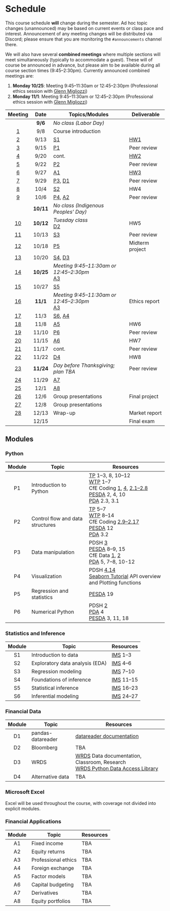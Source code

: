 # Schedule

This course schedule **will** change during the semester. Ad hoc topic changes (unannounced) may be based on current events or class pace and interest. Announcement of any meeting changes will be distributed via Discord; please ensure that you are monitoring the `#announcements` channel there.

We will also have several **combined meetings** where multiple sections will meet simultaneously (typically to accommodate a guest). These will of course be announced in advance, but please aim to be available during all course section times (9:45–2:30pm). Currently announced combined meetings are:
1. **Monday 10/25**: Meeting 9:45–11:30am or 12:45–2:30pm (Professional ethics session with [Glenn Migliozzi](https://www.babson.edu/academics/faculty/faculty-profiles/glenn-migliozzi.php))
2. **Monday 11/1**: Meeting 9:45–11:30am or 12:45–2:30pm (Professional ethics session with [Glenn Migliozzi](https://www.babson.edu/academics/faculty/faculty-profiles/glenn-migliozzi.php))


| Meeting | Date   | Topics/Modules                         | Deliverable       |
| :--: | :-------: | -------------------------------------- | ----------------- |
|      | **9/6**   |  *No class (Labor Day)*                |                   |
|   [1](https://babson.instructure.com/courses/3272573/pages/meeting-1)   |   9/8     |   Course introduction                  |                   |
|   [2](https://babson.instructure.com/courses/3272573/pages/meeting-2)   |   9/13    |   [S1](#statistics-and-inference)      |       [HW1](https://babson.instructure.com/courses/3272573/assignments/34318247)         |
|   [3](https://babson.instructure.com/courses/3272573/pages/meeting-3)   |   9/15    |   [P1](#python)                        |   Peer review     |
|   [4](https://babson.instructure.com/courses/3272573/pages/meeting-4)   |   9/20    |   cont.                                |       [HW2](https://babson.instructure.com/courses/3272573/assignments/34399970)         |
|   [5](https://babson.instructure.com/courses/3272573/pages/meeting-5)   |   9/22    |   [P2](#python)                        |   Peer review     |
|   [6](https://babson.instructure.com/courses/3272573/pages/meeting-6)   |   9/27    |   [A1](#financial-applications)        |       [HW3](https://babson.instructure.com/courses/3272573/assignments/34440476)         |
|   [7](https://babson.instructure.com/courses/3272573/pages/meeting-7)   |   9/29    |   [P3](#python), [D1](#financial-data) |   Peer review     |
|   [8](https://babson.instructure.com/courses/3272573/pages/meeting-8)   |   10/4    |   [S2](#statistics-and-inference)      |       HW4         |
|   [9](https://babson.instructure.com/courses/3272573/pages/meeting-9)   |   10/6    |   [P4](#python), [A2](#financial-applications)  | Peer review  |
|                                                                         | **10/11** |  *No class (Indigenous Peoples’ Day)*  |                   |
|  [10](https://babson.instructure.com/courses/3272573/pages/meeting-10)  | **10/12** |  *Tuesday class* <br> [D2](#financial-data)  | HW5         |
|  [11](https://babson.instructure.com/courses/3272573/pages/meeting-11)  |   10/13   |   [S3](#statistics-and-inference)      |   Peer review     |
|  [12](https://babson.instructure.com/courses/3272573/pages/meeting-12)  |   10/18   |   [P5](#python)                        |  Midterm project  |
|  [13](https://babson.instructure.com/courses/3272573/pages/meeting-13)  |   10/20   |   [S4](#statistics-and-inference), [D3](#financial-data) | |
|  [14](https://babson.instructure.com/courses/3272573/pages/meeting-14)  | **10/25** |  *Meeting 9:45–11:30am or 12:45–2:30pm* <br> [A3](#financial-applications)  |  |
|  [15](https://babson.instructure.com/courses/3272573/pages/meeting-15)  |   10/27   |   [S5](#statistics-and-inference)      |                   |
|  [16](https://babson.instructure.com/courses/3272573/pages/meeting-16)  | **11/1**  |  *Meeting 9:45–11:30am or 12:45–2:30pm* <br> [A3](#financial-applications)  |  Ethics report  |
|  [17](https://babson.instructure.com/courses/3272573/pages/meeting-17)  |   11/3    |   [S6](#statistics-and-inference), [A4](#financial-applications)  |  |
|  [18](https://babson.instructure.com/courses/3272573/pages/meeting-18)  |   11/8    |   [A5](#financial-applications)        |       HW6         |
|  [19](https://babson.instructure.com/courses/3272573/pages/meeting-19)  |   11/10   |   [P6](#python)                        |   Peer review     |
|  [20](https://babson.instructure.com/courses/3272573/pages/meeting-20)  |   11/15   |   [A6](#financial-applications)        |       HW7         |
|  [21](https://babson.instructure.com/courses/3272573/pages/meeting-21)  |   11/17   |   cont.                                |   Peer review     |
|  [22](https://babson.instructure.com/courses/3272573/pages/meeting-22)  |   11/22   |   [D4](#financial-data)                |       HW8         |
|  [23](https://babson.instructure.com/courses/3272573/pages/meeting-23)  | **11/24** |  *Day before Thanksgiving; plan TBA*   |   Peer review     |
|  [24](https://babson.instructure.com/courses/3272573/pages/meeting-24)  |   11/29   |   [A7](#financial-applications)        |                   |
|  [25](https://babson.instructure.com/courses/3272573/pages/meeting-25)  |   12/1    |   [A8](#financial-applications)        |                   |
|  [26](https://babson.instructure.com/courses/3272573/pages/meeting-26)  |   12/6    |   Group presentations                  |  Final project    |
|  [27](https://babson.instructure.com/courses/3272573/pages/meeting-27)  |   12/8    |   Group presentations                  |                   |
|  [28](https://babson.instructure.com/courses/3272573/pages/meeting-28)  |   12/13   |   Wrap-up                              |  Market report    |
|                                                                         |   12/15   |                                        |  Final exam       |

## Modules
### Python

| Module | Topic                                | Resources             |
| :----: | ------------------------------------ | --------------------- |
|   P1   |  Introduction to Python              | [TP](https://greenteapress.com/wp/think-python-2e/) 1–3, 8, 10–12 <br> [WTP](https://jakevdp.github.io/WhirlwindTourOfPython/) 1–7 <br> CfE Coding [1](https://aeturrell.github.io/coding-for-economists/code-preliminaries.html), [4](https://aeturrell.github.io/coding-for-economists/code-where.html), [2.1–2.8](https://aeturrell.github.io/coding-for-economists/code-basics.html) <br> [PESDA](https://www.kevinsheppard.com/teaching/python/notes/) 2, 4, 10 <br> [PDA](https://amzn.to/3joJQAa) 2.3, 3.1  |
|   P2   |  Control flow and data structures    | [TP](https://greenteapress.com/wp/think-python-2e/) 5–7 <br> [WTP](https://jakevdp.github.io/WhirlwindTourOfPython/) 8–14 <br> CfE Coding [2.9–2.17](https://aeturrell.github.io/coding-for-economists/code-basics.html) <br> [PESDA](https://www.kevinsheppard.com/teaching/python/notes/) 12 <br> [PDA](https://amzn.to/3joJQAa) 3.2  |
|   P3   |  Data manipulation                   | PDSH [3](https://jakevdp.github.io/PythonDataScienceHandbook/index.html#3.-Data-Manipulation-with-Pandas) <br> [PESDA](https://www.kevinsheppard.com/teaching/python/notes/) 8–9, 15 <br> CfE Data [1](https://aeturrell.github.io/coding-for-economists/data-analysis-quickstart.html), [2](https://aeturrell.github.io/coding-for-economists/data-intro.html) <br> [PDA](https://amzn.to/3joJQAa) 5, 7–8, 10-12  |
|   P4   |  Visualization                       | PDSH [4.14](https://jakevdp.github.io/PythonDataScienceHandbook/04.14-visualization-with-seaborn.html)  <br>  [Seaborn Tutorial](https://seaborn.pydata.org/tutorial.html) API overview and Plotting functions |
|   P5   |  Regression and statistics           |  [PESDA](https://www.kevinsheppard.com/teaching/python/notes/) 19                     |
|   P6   |  Numerical Python                    | PDSH [2](https://jakevdp.github.io/PythonDataScienceHandbook/index.html#2.-Introduction-to-NumPy)  <br> [PDA](https://amzn.to/3joJQAa) 4 <br> [PESDA](https://www.kevinsheppard.com/teaching/python/notes/) 3, 11, 18   |

### Statistics and Inference

| Module | Topic                                | Resources             |
| :----: | ------------------------------------ | --------------------- |
|   S1   |  Introduction to data                |  [IMS](https://openintro-ims.netlify.app) 1–3              |
|   S2   |  Exploratory data analysis (EDA)     |  [IMS](https://openintro-ims.netlify.app) 4–6              |
|   S3   |  Regression modeling                 |  [IMS](https://openintro-ims.netlify.app) 7–10             |
|   S4   |  Foundations of inference            |  [IMS](https://openintro-ims.netlify.app) 11–15            |
|   S5   |  Statistical inference               |  [IMS](https://openintro-ims.netlify.app) 16–23            |
|   S6   |  Inferential modeling                |  [IMS](https://openintro-ims.netlify.app) 24–27            |

### Financial Data

| Module | Topic                                | Resources             |
| :----: | ------------------------------------ | --------------------- |
|   D1   |  pandas-datareader                   | [datareader documentation](https://pydata.github.io/pandas-datareader/) |
|   D2   |  Bloomberg                           | TBA                   |
|   D3   |  WRDS                                | [WRDS](http://wrds.wharton.upenn.edu/) Data documentation, Classroom, Research <br> [WRDS Python Data Access Library](https://github.com/wharton/wrds) |
|   D4   |  Alternative data                    | TBA                   |


### Microsoft Excel

Excel will be used throughout the course, with coverage not divided into explicit modules.

### Financial Applications

| Module | Topic                                | Resources             |
| :----: | ------------------------------------ | --------------------- |
|   A1   |  Fixed income                        |   TBA                 |
|   A2   |  Equity returns                      |   TBA                 |
|   A3   |  Professional ethics                 |   TBA                 |
|   A4   |  Foreign exchange                    |   TBA                 |
|   A5   |  Factor models                       |   TBA                 |
|   A6   |  Capital budgeting                   |   TBA                 |
|   A7   |  Derivatives                         |   TBA                 |
|   A8   |  Equity portfolios                   |   TBA                 |